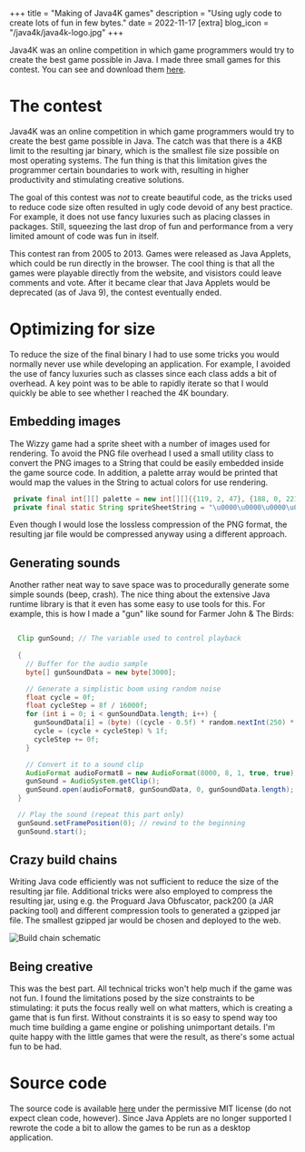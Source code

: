 +++
title = "Making of Java4K games"
description = "Using ugly code to create lots of fun in few bytes."
date = 2022-11-17
[extra]
blog_icon = "/java4k/java4k-logo.jpg"
+++

Java4K was an online competition in which game programmers would try to create the best game possible in Java. I made three small games for this contest. You can see and download them [here](/projects/java4k).

# The contest

Java4K was an online competition in which game programmers would try to create the best game possible in Java. The catch was that there is a 4KB limit to the resulting jar binary, which is the smallest file size possible on most operating systems. The fun thing is that this limitation gives the programmer certain boundaries to work with, resulting in higher productivity and stimulating creative solutions.

The goal of this contest was *not* to create beautiful code, as the tricks used to reduce code size often resulted in ugly code devoid of any best practice. For example, it does not use fancy luxuries such as placing classes in packages. Still, squeezing the last drop of fun and performance from a very limited amount of code was fun in itself.

This contest ran from 2005 to 2013. Games were released as Java Applets, which could be run directly in the browser. The cool thing is that all the games were playable directly from the website, and visistors could leave comments and vote. After it became clear that Java Applets would be deprecated (as of Java 9), the contest eventually ended.

# Optimizing for size

To reduce the size of the final binary I had to use some tricks you would normally never use while developing an application. For example, I avoided the use of fancy luxuries such as classes since each class adds a bit of overhead. A key point was to be able to rapidly iterate so that I would quickly be able to see whether I reached the 4K boundary.

## Embedding images

The Wizzy game had a sprite sheet with a number of images used for rendering. To avoid the PNG file overhead I used a small utility class to convert the PNG images to a String that could be easily embedded inside the game source code. In addition, a palette array would be printed that would map the values in the String to actual colors for use rendering. 

```java
 private final int[][] palette = new int[][]{{119, 2, 47}, {188, 0, 221}, {255, 255, 255}, // And so on...
 private final static String spriteSheetString = "\u0000\u0000\u0000\u0000\u0000\u0001" // And so on...
```

Even though I would lose the lossless compression of the PNG format, the resulting jar file would be compressed anyway using a different approach.

## Generating sounds

Another rather neat way to save space was to procedurally generate some simple sounds (beep, crash). The nice thing about the extensive Java
runtime library is that it even has some easy to use tools for this. For example, this is how I made a "gun" like sound for Farmer John & The Birds:

```java

  Clip gunSound; // The variable used to control playback
  
  {
    // Buffer for the audio sample
    byte[] gunSoundData = new byte[3000];

    // Generate a simplistic boom using random noise
    float cycle = 0f;
    float cycleStep = 8f / 16000f;
    for (int i = 0; i < gunSoundData.length; i++) {
      gunSoundData[i] = (byte) ((cycle - 0.5f) * random.nextInt(250) * (1f - i / (float) gunSoundData.length));
      cycle = (cycle + cycleStep) % 1f;
      cycleStep += 0f;
    }

    // Convert it to a sound clip
    AudioFormat audioFormat8 = new AudioFormat(8000, 8, 1, true, true);
    gunSound = AudioSystem.getClip();
    gunSound.open(audioFormat8, gunSoundData, 0, gunSoundData.length);
  }

  // Play the sound (repeat this part only)
  gunSound.setFramePosition(0); // rewind to the beginning
  gunSound.start();

```

## Crazy build chains

Writing Java code efficiently was not sufficient to reduce the size of the resulting jar file. Additional tricks were also employed to compress the resulting jar, using e.g. the Proguard Java Obfuscator, pack200 (a JAR packing tool) and different compression tools to generated a gzipped jar file. The smallest gzipped jar would be chosen and deployed to the web.

![Build chain schematic](/java4k/build-chain.png)

## Being creative

This was the best part. All technical tricks won't help much if the game was not fun. I found the limitations posed by the size constraints to be stimulating: it puts the focus really well on what matters, which is creating a game that is fun first. Without constraints it is so easy to spend way too much time building a game engine or polishing unimportant details. I'm quite happy with the little games that were the result, as there's some actual fun to be had.

# Source code

The source code is available [here](https://github.com/grunnt/java4k) under the permissive MIT license (do not expect clean code, however). Since Java Applets are no longer supported I rewrote the code a bit to allow the games to be run as a desktop application.